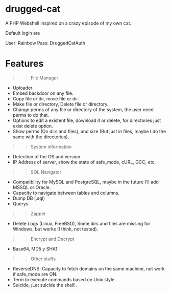 drugged-cat
===========

A PHP Webshell inspired on a crazy episode of my own cat.

Default login are

User: Rainbow
Pass: DruggedCatAuth

Features
=========== 

>> File Manager

- Uploader
- Embed backdoor on any file.
- Copy file or dir, move file or dir.
- Make file or directory, Delete file or directory.
- Change perms of any file or directory of the system, the user need perms to do that.
- Options to edit a existent file, download it or delete, for directories just exist delete option.
- Show perms (On dirs and files), and size (But just in files, maybe I do the same with the directories).

>> System information

- Detection of the OS and version.
- IP Address of server, show the state of safe_mode, cURL, GCC, etc.

>> SQL Navigator

- Compatibility for MySQL and PostgreSQL, maybe in the future I'll add MSSQL or Oracle.
- Capacity to navigate between tables and columns.
- Dump DB (.sql)
- Querys

>> Zapper

- Delete Logs (Linux, FreeBSD), Some dirs and files are missing for Windows, but works (I think, not tested).

>> Encrypt and Decrypt

- Base64, MD5 y SHA1.

>> Other stuffs

- ReverseDNS: Capacity to fetch domains on the same machine, not work if safe_mode are ON.
- Term to execute commands based on Unix style.
- Suicide, ¡Let suicide the shell!.

